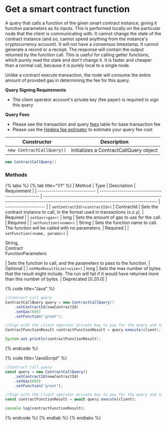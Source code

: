 # Get a smart contract function

A query that calls a function of the given smart contract instance, giving it function parameters as its inputs. This is performed locally on the particular node that the client is communicating with. It cannot change the state of the contract instance (and so, cannot spend anything from the instance's cryptocurrency account). It will not have a consensus timestamp. It cannot generate a record or a receipt. The response will contain the output returned by the function call. This is useful for calling getter functions, which purely read the state and don't change it. It is faster and cheaper than a normal call, because it is purely local to a single node.

Unlike a contract execute transaction, the node will consume the entire amount of provided gas in determining the fee for this query.

**Query Signing Requirements**

* The client operator account's private key (fee payer) is required to sign this query

**Query Fees**

* Please see the transaction and query [fees](../../../mainnet/fees/#transaction-and-query-fees) table for base transaction fee
* Please use the [Hedera fee estimator](https://hedera.com/fees) to estimate your query fee cost

| Constructor               | Description                            |
| ------------------------- | -------------------------------------- |
| `new ContractCallQuery()` | Initializes a ContractCallQuery object |

```java
new ContractCallQuery()
```

### Methods

{% tabs %}
{% tab title="V1" %}
| Method                        | Type                                             | Description                                                                                                                             | Requirement          |
| ----------------------------- | ------------------------------------------------ | --------------------------------------------------------------------------------------------------------------------------------------- | -------------------- |
| `setContractId(<contractId>)` | ContractId                                       | Sets the contract instance to call, in the format used in transactions (x.z.y).                                                         | Required             |
| `setGas(<gas>)`               | long                                             | Sets the amount of gas to use for the call.                                                                                             | Required             |
| `setFunction(<name>)`         | String                                           | Sets the function name to call. The function will be called with no parameters.                                                         | Required             |
| `setFunction(<name, params>)` | <p>String,<br>Contract<br>FunctionParameters</p> | Sets the function to call, and the parameters to pass to the function.                                                                  | Optional             |
| `setMaxResultSize(<size>)`    | long                                             | Sets the max number of bytes that the result might include. The run will fail if it would have returned more than this number of bytes. | Deprecated \[0.20.0] |

{% code title="Java" %}
```java
//Contract call query
ContractCallQuery query = new ContractCallQuery()
    .setContractId(newContractId)
    .setGas(600)
    .setFunction("greet");

//Sign with the client operator private key to pay for the query and submit the query to a Hedera network
ContractFunctionResult contractFunctionResult = query.execute(client);

System.out.println(contractFunctionResult);
```
{% endcode %}

{% code title="JavaScript" %}
```javascript
//Contract call query
const query = new ContractCallQuery()
    .setContractId(newContractId)
    .setGas(600)
    .setFunction("greet");

//Sign with the client operator private key to pay for the query and submit the query to a Hedera network
const contractFunctionResult = await query.execute(client);

console.log(contractFunctionResult);
```
{% endcode %}
{% endtab %}
{% endtabs %}
